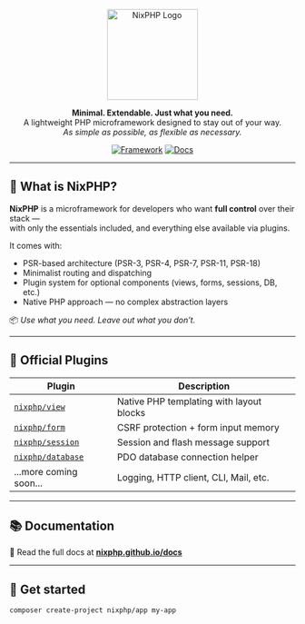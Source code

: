 <p align="center">
  <img src="https://nixphp.github.io/docs/assets/nixphp-logo-small-square.png" alt="NixPHP Logo" width="160">
</p>

<p align="center">
  <strong>Minimal. Extendable. Just what you need.</strong><br>
  A lightweight PHP microframework designed to stay out of your way.<br>
  <em>As simple as possible, as flexible as necessary.</em>
</p>

<p align="center">
  <a href="https://github.com/nixphp/framework"><img alt="Framework" src="https://img.shields.io/badge/Core_Framework-nixphp%2Fframework-blue?style=flat-square"></a>
  <a href="https://nixphp.github.io/docs"><img alt="Docs" src="https://img.shields.io/badge/Docs-View_on_GitHub_Pages-brightgreen?style=flat-square"></a>
</p>

---

## 🔧 What is NixPHP?

**NixPHP** is a microframework for developers who want **full control** over their stack —  
with only the essentials included, and everything else available via plugins.

It comes with:

- PSR-based architecture (PSR-3, PSR-4, PSR-7, PSR-11, PSR-18)
- Minimalist routing and dispatching
- Plugin system for optional components (views, forms, sessions, DB, etc.)
- Native PHP approach — no complex abstraction layers

📦 *Use what you need. Leave out what you don’t.*

---

## 🧩 Official Plugins

| Plugin             | Description                                 |
|--------------------|---------------------------------------------|
| [`nixphp/view`](https://github.com/nixphp/view)         | Native PHP templating with layout blocks |
| [`nixphp/form`](https://github.com/nixphp/form)         | CSRF protection + form input memory     |
| [`nixphp/session`](https://github.com/nixphp/session)   | Session and flash message support       |
| [`nixphp/database`](https://github.com/nixphp/database) | PDO database connection helper          |
| ...more coming soon...                                    | Logging, HTTP client, CLI, Mail, etc.   |

---

## 📚 Documentation

📘 Read the full docs at **[nixphp.github.io/docs](https://nixphp.github.io/docs)**

---

## 🚀 Get started

```bash
composer create-project nixphp/app my-app
